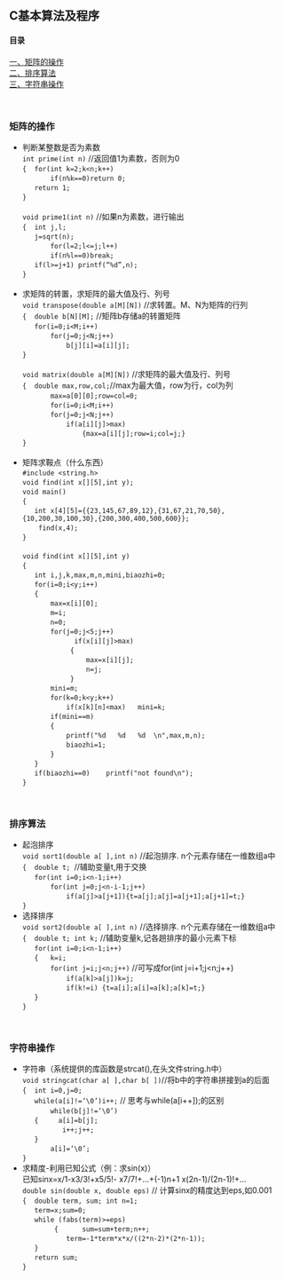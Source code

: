 ## C基本算法及程序

#### 目录
<a href="#git01">一、矩阵的操作<br>
<a href="#git02">二、排序算法<br>
<a href="#git03">三、字符串操作<br>

<a name="git01"><br>
### 矩阵的操作
* 判断某整数是否为素数<br>
`int prime(int n)`  //返回值1为素数，否则为0<br>
`{ 	for(int k=2;k<n;k++)`<br>
`		if(n%k==0)return 0;`<br>
`	return 1;`<br>
`}`<br><br>
`void prime1(int n)`  //如果n为素数，进行输出<br>
`{ 	int j,l;`<br>
`	j=sqrt(n);`<br>
`       for(l=2;l<=j;l++)`<br>
`		if(n%l==0)break;`<br>
`	if(l>=j+1) printf(“%d”,n);`<br>
`}`<br><br>
* 求矩阵的转置，求矩阵的最大值及行、列号<br>
`void transpose(double a[M][N])` //求转置。M、N为矩阵的行列<br>
`{	double b[N][M];`  //矩阵b存储a的转置矩阵<br>
`	for(i=0;i<M;i++)`<br>
`		for(j=0;j<N;j++)`<br>
`			b[j][i]=a[i][j];`<br>
`}`<br><br>
`void matrix(double a[M][N])` //求矩阵的最大值及行、列号<br>
`{	double max,row,col;`//max为最大值，row为行，col为列<br>
`      	max=a[0][0];row=col=0;`<br>
`    	for(i=0;i<M;i++)`<br>
`		for(j=0;j<N;j++)`<br>
`			if(a[i][j]>max)`<br>
`				{max=a[i][j];row=i;col=j;}`<br>
`}`<br><br>
* 矩阵求鞍点（什么东西）<br>
`#include <string.h>`<br>
`void find(int x[][5],int y);`<br>
`void main()`<br>
`{`<br>
`	int x[4][5]={{23,145,67,89,12},{31,67,21,70,50},{10,200,30,100,30},{200,300,400,500,600}};`<br>
`    find(x,4);`<br>
`}`<br><br>
`void find(int x[][5],int y)`<br>
`{`<br>
`	int i,j,k,max,m,n,mini,biaozhi=0;`<br>
`	for(i=0;i<y;i++)`<br>
`	{`<br>
`		max=x[i][0];`<br>
`		m=i;`<br>
`		n=0;`<br>
`		for(j=0;j<5;j++)`<br>
`             if(x[i][j]>max)`<br>
`			 {`<br>
`				 max=x[i][j];`<br>
`				 n=j;`<br>
`			 }`<br>
`		mini=m;`<br>
`		for(k=0;k<y;k++)`<br>
`			if(x[k][n]<max)   mini=k;`<br>
`		if(mini==m)`<br>
`		{`<br>
`			printf("%d   %d   %d  \n",max,m,n);`<br>
`			biaozhi=1;`<br>
`		}`<br>
`	}`<br>
`	if(biaozhi==0)    printf("not found\n");`<br>
`}`<br>

<a name="git02"><br>
### 排序算法
* 起泡排序<br>
`void sort1(double a[ ],int n)` //起泡排序. n个元素存储在一维数组a中<br>
`{	double t; `//辅助变量t,用于交换<br>
`	for(int i=0;i<n-1;i++)`<br>
`		for(int j=0;j<n-i-1;j++)`<br>
`			if(a[j]>a[j+1]){t=a[j];a[j]=a[j+1];a[j+1]=t;}`<br>
`}`<br>
* 选择排序<br>
`void sort2(double a[ ],int n)` //选择排序. n个元素存储在一维数组a中<br>
`{	double t; int k;` //辅助变量k,记各趟排序的最小元素下标<br>
`	for(int i=0;i<n-1;i++)`<br>
`	{  	k=i;`<br>
`		for(int j=i;j<n;j++)`  //可写成for(int j=i+1;j<n;j++) <br>
`			if(a[k]>a[j])k=j;`<br>
`           if(k!=i) {t=a[i];a[i]=a[k];a[k]=t;}`<br>
`	}`<br>
`}`<br>
  
<a name="git03"><br>
### 字符串操作
* 字符串（系统提供的库函数是strcat(),在头文件string.h中）<br>
`void stringcat(char a[ ],char b[ ])`//将b中的字符串拼接到a的后面<br>
`{	int i=0,j=0;`<br>
`	while(a[i]!=‘\0’)i++;` // 思考与while(a[i++]);的区别 <br>
`       while(b[j]!=‘\0’)`<br>
`	{	  a[i]=b[j];`<br>
`		   i++;j++;`<br>
`	}`<br>
`       a[i]=‘\0’;`<br>
`}`<br>
* 求精度-利用已知公式（例：求sin(x)）<br>
已知sinx=x/1-x3/3!+x5/5!- x7/7!+…+(-1)n+1 x(2n-1)/(2n-1)!+…<br>
`double sin(double x, double eps)` // 计算sinx的精度达到eps,如0.001<br>
`{	double term, sum; int n=1;`<br>
`	term=x;sum=0;`<br>
`	while (fabs(term)>=eps)`<br>
`        {	    sum=sum+term;n++;`<br>
`		    term=-1*term*x*x/((2*n-2)*(2*n-1));`<br>
`	}`<br>
`	return sum;`<br>
`}`<br>
